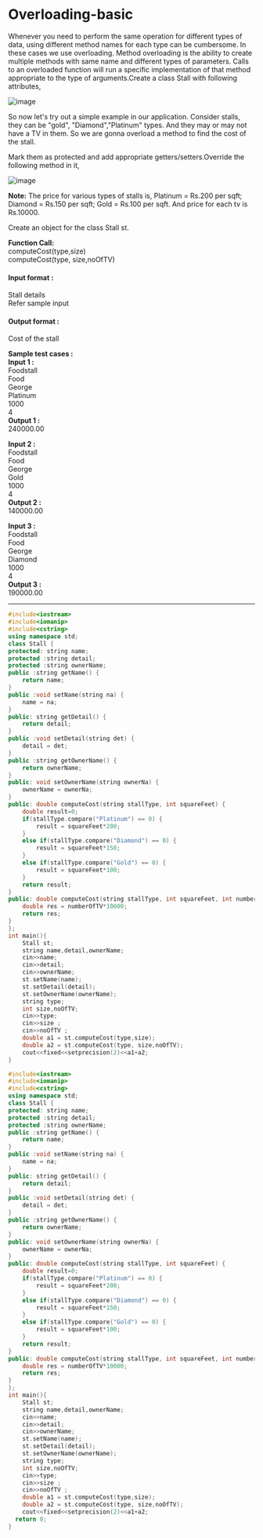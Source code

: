 # Overloading-basic

 Whenever you need to perform the same operation for different types of data, using different method names for each type can be cumbersome. In these cases we use overloading. Method overloading is the ability to create multiple methods with same name and different types of parameters. Calls to an overloaded function will run a specific implementation of that method appropriate to the type of arguments.Create a class Stall with following attributes,

![image](https://github.com/king-ronin04/CPP-Learning/assets/103017387/e106336b-c1d5-49f6-944f-653acfbbd3b1)


So now let's try out a simple example in our application. Consider stalls, they can be "gold", "Diamond","Platinum" types. And they may or may not have a TV in them. So we are gonna overload a method to find the cost of the stall.

Mark them as protected and add appropriate getters/setters.Override the following method in it,

![image](https://github.com/king-ronin04/CPP-Learning/assets/103017387/2a73e7d2-f1ce-4f20-a922-a97d5481b741)


**Note:** The price for various types of stalls is, Platinum = Rs.200 per sqft; Diamond = Rs.150 per sqft; Gold = Rs.100 per sqft. And price for each tv is Rs.10000.

Create an object for the class Stall st.

**Function Call:**
<br>
﻿computeCost(type,size)
<br>
computeCost(type, size,noOfTV)


#### Input format :
Stall details
<br>
Refer sample input

#### Output format :
Cost of the stall

**Sample test cases :<br>
Input 1 :<br>**
Foodstall<br>
Food<br>
George<br>
Platinum<br>
1000<br>
4<br>
**Output 1 :<br>**
240000.00

**Input 2 :<br>**
Foodstall<br>
Food<br>
George<br>
Gold<br>
1000<br>
4<br>
**Output 2 :<br>**
140000.00

**Input 3 :<br>**
Foodstall<br>
Food<br>
George<br>
Diamond<br>
1000<br>
4<br>
**Output 3 :<br>**
190000.00



-------------------------------------------------------------------------------------------------------------------------------------------------------------------

```cpp
#include<iostream>
#include<iomanip>
#include<cstring>
using namespace std;
class Stall {
protected: string name;
protected :string detail;
protected :string ownerName;
public :string getName() {
	return name;
}
public :void setName(string na) {
	name = na;
}
public: string getDetail() {
	return detail;
}
public :void setDetail(string det) {
	detail = det;
}
public :string getOwnerName() {
	return ownerName;
}
public: void setOwnerName(string ownerNa) {
	ownerName = ownerNa;
}
public: double computeCost(string stallType, int squareFeet) {
	double result=0;
	if(stallType.compare("Platinum") == 0) {
		result = squareFeet*200;
	}
	else if(stallType.compare("Diamond") == 0) {
		result = squareFeet*150;
	}
	else if(stallType.compare("Gold") == 0) {
		result = squareFeet*100;
	}
	return result;
}
public: double computeCost(string stallType, int squareFeet, int numberOfTV) {
	double res = numberOfTV*10000;
	return res;
}
};
int main(){
	Stall st;
	string name,detail,ownerName;
	cin>>name;
	cin>>detail;
	cin>>ownerName;
	st.setName(name);
	st.setDetail(detail);
	st.setOwnerName(ownerName);
	string type;
	int size,noOfTV;
	cin>>type;
	cin>>size ;
	cin>>noOfTV ;
	double a1 = st.computeCost(type,size);
	double a2 = st.computeCost(type, size,noOfTV);
	cout<<fixed<<setprecision(2)<<a1+a2;
}

#include<iostream>
#include<iomanip>
#include<cstring>
using namespace std;
class Stall {
protected: string name;
protected :string detail;
protected :string ownerName;
public :string getName() {
	return name;
}
public :void setName(string na) {
	name = na;
}
public: string getDetail() {
	return detail;
}
public :void setDetail(string det) {
	detail = det;
}
public :string getOwnerName() {
	return ownerName;
}
public: void setOwnerName(string ownerNa) {
	ownerName = ownerNa;
}
public: double computeCost(string stallType, int squareFeet) {
	double result=0;
	if(stallType.compare("Platinum") == 0) {
		result = squareFeet*200;
	}
	else if(stallType.compare("Diamond") == 0) {
		result = squareFeet*150;
	}
	else if(stallType.compare("Gold") == 0) {
		result = squareFeet*100;
	}
	return result;
}
public: double computeCost(string stallType, int squareFeet, int numberOfTV) {
	double res = numberOfTV*10000;
	return res;
}
};
int main(){
	Stall st;
	string name,detail,ownerName;
	cin>>name;
	cin>>detail;
	cin>>ownerName;
	st.setName(name);
	st.setDetail(detail);
	st.setOwnerName(ownerName);
	string type;
	int size,noOfTV;
	cin>>type;
	cin>>size ;
	cin>>noOfTV ;
	double a1 = st.computeCost(type,size);
	double a2 = st.computeCost(type, size,noOfTV);
	cout<<fixed<<setprecision(2)<<a1+a2;
  return 0;
}

````
